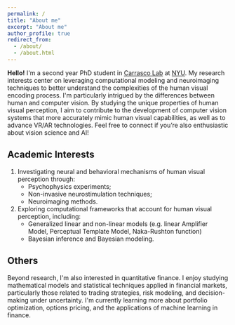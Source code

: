 ```yaml
---
permalink: /
title: "About me"
excerpt: "About me"
author_profile: true
redirect_from: 
  - /about/
  - /about.html
---
```


**Hello!** I'm a second year PhD student in [Carrasco Lab](https://wp.nyu.edu/carrascolab/) at [NYU](https://gsas.nyu.edu/). My research interests center on leveraging computational modeling and neuroimaging techniques to better understand the complexities of the human visual encoding process. I'm particularly intrigued by the differences between human and computer vision. By studying the unique properties of human visual perception, I aim to contribute to the development of computer vision systems that more accurately mimic human visual capabilities, as well as to advance VR/AR technologies. Feel free to connect if you’re also enthusiastic about vision science and AI!

Academic Interests
------
1. Investigating neural and behavioral mechanisms of human visual perception through:
   * Psychophysics experiments;
   * Non-invasive neurostimulation techniques;
   * Neuroimaging methods. 
3. Exploring computational frameworks that account for human visual perception, including:
   * Generalized linear and non-linear models (e.g. linear Amplifier Model, Perceptual Template Model, Naka-Rushton function)
   * Bayesian inference and Bayesian modeling.

Others
------
Beyond research, I'm also interested in quantitative finance. I enjoy studying mathematical models and statistical techniques applied in financial markets, particularly those related to trading strategies, risk modeling, and decision-making under uncertainty. I'm currently learning more about portfolio optimization, options pricing, and the applications of machine learning in finance.

